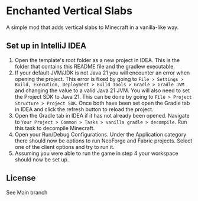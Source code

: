 # Enchanted Vertical Slabs
A simple mod that adds vertical slabs to Minecraft in a vanilla-like way.

## Set up in IntelliJ IDEA

1. Open the template's root folder as a new project in IDEA. This is the folder that contains this README file and the gradlew executable.
2. If your default JVM/JDK is not Java 21 you will encounter an error when opening the project. This error is fixed by going to `File > Settings > Build, Execution, Deployment > Build Tools > Gradle > Gradle JVM` and changing the value to a valid Java 21 JVM. You will also need to set the Project SDK to Java 21. This can be done by going to `File > Project Structure > Project SDK`. Once both have been set open the Gradle tab in IDEA and click the refresh button to reload the project.
3. Open the Gradle tab in IDEA if it has not already been opened. Navigate to `Your Project > Common > Tasks > vanilla gradle > decompile`. Run this task to decompile Minecraft.
4. Open your Run/Debug Configurations. Under the Application category there should now be options to run NeoForge and Fabric projects. Select one of the client options and try to run it.
5. Assuming you were able to run the game in step 4 your workspace should now be set up.


## License
See Main branch
